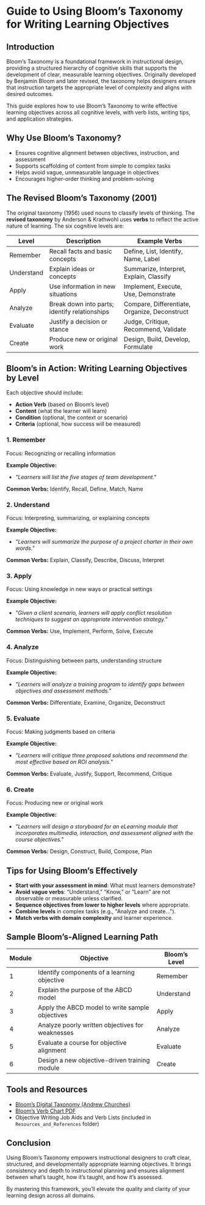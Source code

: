 # Guide to Using Bloom’s Taxonomy for Writing Learning Objectives

## Introduction

Bloom’s Taxonomy is a foundational framework in instructional design, providing a structured hierarchy of cognitive skills that supports the development of clear, measurable learning objectives. Originally developed by Benjamin Bloom and later revised, the taxonomy helps designers ensure that instruction targets the appropriate level of complexity and aligns with desired outcomes.

This guide explores how to use Bloom’s Taxonomy to write effective learning objectives across all cognitive levels, with verb lists, writing tips, and application strategies.

## Why Use Bloom’s Taxonomy?

- Ensures cognitive alignment between objectives, instruction, and assessment
- Supports scaffolding of content from simple to complex tasks
- Helps avoid vague, unmeasurable language in objectives
- Encourages higher-order thinking and problem-solving

## The Revised Bloom’s Taxonomy (2001)

The original taxonomy (1956) used nouns to classify levels of thinking. The **revised taxonomy** by Anderson & Krathwohl uses **verbs** to reflect the active nature of learning. The six cognitive levels are:

| Level        | Description                                 | Example Verbs                                 |
|--------------|---------------------------------------------|------------------------------------------------|
| Remember     | Recall facts and basic concepts             | Define, List, Identify, Name, Label            |
| Understand   | Explain ideas or concepts                   | Summarize, Interpret, Explain, Classify        |
| Apply        | Use information in new situations           | Implement, Execute, Use, Demonstrate           |
| Analyze      | Break down into parts; identify relationships | Compare, Differentiate, Organize, Deconstruct  |
| Evaluate     | Justify a decision or stance                | Judge, Critique, Recommend, Validate           |
| Create       | Produce new or original work                | Design, Build, Develop, Formulate              |

## Bloom’s in Action: Writing Learning Objectives by Level

Each objective should include:
- **Action Verb** (based on Bloom’s level)
- **Content** (what the learner will learn)
- **Condition** (optional, the context or scenario)
- **Criteria** (optional, how success will be measured)

### 1. **Remember**
Focus: Recognizing or recalling information

**Example Objective:**
- *"Learners will list the five stages of team development."*

**Common Verbs:** Identify, Recall, Define, Match, Name

### 2. **Understand**
Focus: Interpreting, summarizing, or explaining concepts

**Example Objective:**
- *"Learners will summarize the purpose of a project charter in their own words."*

**Common Verbs:** Explain, Classify, Describe, Discuss, Interpret

### 3. **Apply**
Focus: Using knowledge in new ways or practical settings

**Example Objective:**
- *"Given a client scenario, learners will apply conflict resolution techniques to suggest an appropriate intervention strategy."*

**Common Verbs:** Use, Implement, Perform, Solve, Execute

### 4. **Analyze**
Focus: Distinguishing between parts, understanding structure

**Example Objective:**
- *"Learners will analyze a training program to identify gaps between objectives and assessment methods."*

**Common Verbs:** Differentiate, Examine, Organize, Deconstruct

### 5. **Evaluate**
Focus: Making judgments based on criteria

**Example Objective:**
- *"Learners will critique three proposed solutions and recommend the most effective based on ROI analysis."*

**Common Verbs:** Evaluate, Justify, Support, Recommend, Critique

### 6. **Create**
Focus: Producing new or original work

**Example Objective:**
- *"Learners will design a storyboard for an eLearning module that incorporates multimedia, interaction, and assessment aligned with the course objectives."*

**Common Verbs:** Design, Construct, Build, Compose, Plan

## Tips for Using Bloom’s Effectively

- **Start with your assessment in mind**: What must learners demonstrate?
- **Avoid vague verbs**: “Understand,” “Know,” or “Learn” are not observable or measurable unless clarified.
- **Sequence objectives from lower to higher levels** where appropriate.
- **Combine levels** in complex tasks (e.g., "Analyze and create...").
- **Match verbs with domain complexity** and learner experience.

## Sample Bloom’s-Aligned Learning Path

| Module | Objective                                         | Bloom’s Level |
|--------|--------------------------------------------------|----------------|
| 1      | Identify components of a learning objective       | Remember       |
| 2      | Explain the purpose of the ABCD model             | Understand     |
| 3      | Apply the ABCD model to write sample objectives   | Apply          |
| 4      | Analyze poorly written objectives for weaknesses  | Analyze        |
| 5      | Evaluate a course for objective alignment         | Evaluate       |
| 6      | Design a new objective-driven training module     | Create         |

## Tools and Resources

- [Bloom’s Digital Taxonomy (Andrew Churches)](https://educationaltechnology.net/blooms-taxonomy/)
- [Bloom’s Verb Chart PDF](https://teachonline.ca/tools-trends/instructional-design/blooms-taxonomy)
- Objective Writing Job Aids and Verb Lists (included in `Resources_and_References` folder)

## Conclusion

Using Bloom’s Taxonomy empowers instructional designers to craft clear, structured, and developmentally appropriate learning objectives. It brings consistency and depth to instructional planning and ensures alignment between what’s taught, how it’s taught, and how it’s assessed.

By mastering this framework, you’ll elevate the quality and clarity of your learning design across all domains.
